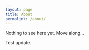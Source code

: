 ```yaml
---
layout: page
title: About
permalink: /about/
---
```


Nothing to see here yet. Move along...

Test update.
